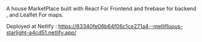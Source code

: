 A house MarketPlace built with React For Frontend and firebase for backend , and Leaflet For maps.


Deployed at Netlify : https://63340fe06b64f06c1ce271a4--mellifluous-starlight-a4cd51.netlify.app/
